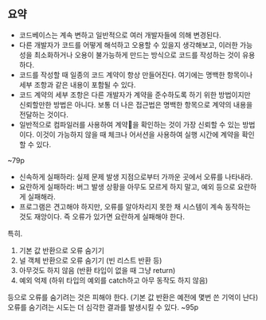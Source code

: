 ## 요약
- 코드베이스는 계속 변하고 일반적으로 여러 개발자들에 의해 변경된다.
- 다른 개발자가 코드를 어떻게 해석하고 오용할 수 있을지 생각해보고, 이러한 가능성을 최소화하거나 오용이 불가능하게 만드는 방식으로 코드를 작성하는 것이 유용하다.
- 코드를 작성할 때 일종의 코드 계약이 항상 만들어진다. 여기에는 명백한 항목이나 세부 조항과 같은 내용이 포함될 수 있다.
- 코드 계약의 세부 조항은 다른 개발자가 계약을 준수하도록 하기 위한 방법이지만 신뢰할만한 방법은 아니다. 보통 더 나은 접근법은 명백한 항목으로 계약의 내용을 전달하는 것이다.
- 일반적으로 컴파일러를 사용하여 계약을 확인하는 것이 가장 신뢰할 수 있는 방법이다. 이것이 가능하지 않을 때 체크나 어서션을 사용하여 실행 시간에 계약을 확인할 수 있다.


~79p


- 신속하게 실패하라: 실제 문제 발생 지점으로부터 가까운 곳에서 오류를 나타내라.
- 요란하게 실패하라: 버그 발생 상황을 아무도 모르게 하지 말고, 예외 등으로 요란하게 실패해라.
- 프로그램은 견고해야 하지만, 오류를 알아차리지 못한 채 시스템이 계속 동작하는 것도 재앙이다. 즉 오류가 있가면 요란하게 실패해야 한다.

특히.
1. 기본 값 반환으로 오류 숨기기
2. 널 객체 반환으로 오류 숨기기 (빈 리스트 반환 등)
3. 아무것도 하지 않음 (반환 타입이 없을 때 그냥 return)
4. 예외 억제 (하위 타입의 예외를 catch하고 아무 동작도 하지 않음)

등으로 오류를 숨기려는 것은 피해야 한다. (기본 값 반환은 예전에 몇번 쓴 기억이 난다)
오류를 숨기려는 시도는 더 심각한 결과를 발생시킬 수 있다.
~95p 